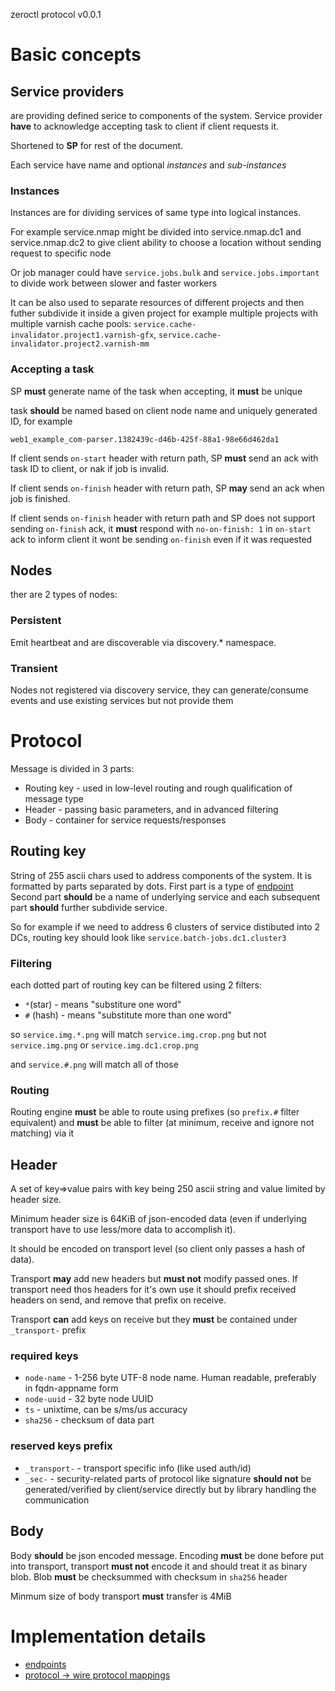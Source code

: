 zeroctl protocol v0.0.1

# Basic concepts

## Service providers

are providing defined serice to components of the system. Service provider **have** to acknowledge accepting task to client if client requests it.

Shortened to **SP** for rest of the document.

Each service have name and optional *instances* and *sub-instances*

### Instances
Instances are for dividing services of same type into logical instances.

For example service.nmap might be divided into service.nmap.dc1 and service.nmap.dc2 to give client ability to choose a location without sending request to specific node

Or job manager could have `service.jobs.bulk` and `service.jobs.important` to divide work between slower and faster workers

It can be also used to separate resources of different projects and then futher subdivide it inside a given project for example multiple projects with multiple varnish cache pools: `service.cache-invalidator.project1.varnish-gfx`, `service.cache-invalidator.project2.varnish-mm`

### Accepting a task

SP **must** generate name of the task when accepting, it **must** be unique

task **should** be named based on client node name and uniquely generated ID, for example

`web1_example_com-parser.1382439c-d46b-425f-88a1-98e66d462da1`

If client sends `on-start` header with return path, SP **must** send an ack with task ID to client, or nak if job is invalid.

If client sends `on-finish` header with return path, SP **may** send an ack when job is finished.

If client sends `on-finish` header with return path and SP does not support sending `on-finish` ack, it **must** respond with `no-on-finish: 1` in `on-start` ack to inform client it wont be sending `on-finish` even if it was requested

## Nodes

ther are 2 types of nodes:

### Persistent

Emit heartbeat and are discoverable via discovery.* namespace.

### Transient

Nodes not registered via discovery service, they can generate/consume events and use existing services but not provide them

# Protocol

Message is divided in 3 parts:

* Routing key - used in low-level routing and rough qualification of message type
* Header - passing basic parameters, and in advanced filtering
* Body - container for service requests/responses

## Routing key

String of 255 ascii chars used to address components of the system. It is formatted by parts separated by dots.
First part is a type of [endpoint](endpoints.md)
Second part **should** be a name of underlying service and each subsequent part **should** further subdivide service.

So for example if we need to address 6 clusters of service distibuted into 2 DCs, routing key should look like `service.batch-jobs.dc1.cluster3`

### Filtering

each dotted part of routing key can be filtered using 2 filters:

* `*`(star) - means "substiture one word"
* `#` (hash) - means "substitute more than one word"

so `service.img.*.png` will match `service.img.crop.png` but not `service.img.png` or `service.img.dc1.crop.png`

and `service.#.png` will match all of those

### Routing

Routing engine **must** be able to route using prefixes (so `prefix.#` filter equivalent) and **must** be able to filter (at minimum, receive and ignore not matching) via it

## Header

A set of key=>value pairs with key being 250 ascii string and value limited by header size.

Minimum header size is 64KiB of json-encoded data (even if underlying transport have to use less/more data to accomplish it).

It should be encoded on transport level (so client only passes a hash of data).

Transport **may** add new headers but **must not** modify passed ones. If transport need thos headers for it's own use it should prefix received headers on send, and remove that prefix on receive.

Transport **can** add keys on receive but they **must** be contained under `_transport-` prefix

### required keys

* `node-name` - 1-256 byte UTF-8 node name. Human readable, preferably in fqdn-appname form
* `node-uuid` - 32 byte node UUID
* `ts` - unixtime, can be s/ms/us accuracy
* `sha256` - checksum of data part

### reserved keys prefix

* `_transport-` - transport specific info (like used auth/id)
* `_sec-` - security-related parts of protocol like signature **should not** be generated/verified by client/service directly but by library handling the communication

## Body

Body **should** be json encoded message. Encoding **must** be done before put into transport, transport **must not** encode it and should treat it as binary blob. Blob **must** be checksummed with checksum in `sha256` header

Minmum size of body transport **must** transfer is 4MiB

# Implementation details

* [endpoints](endpoints.md)
* [protocol -> wire protocol mappings](mapping.md)
